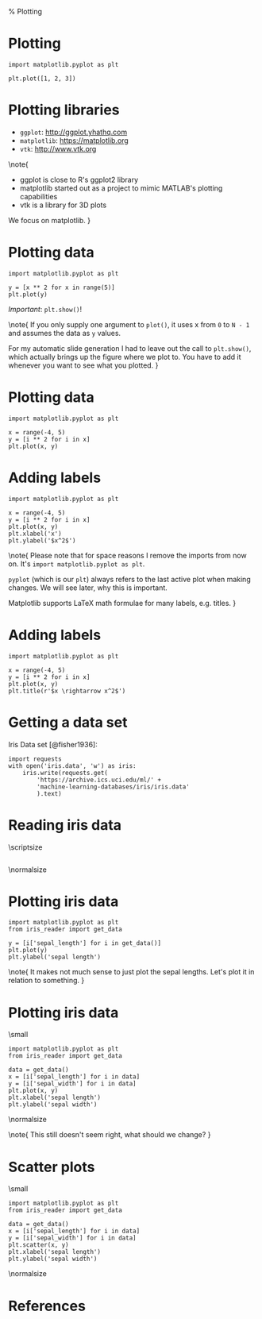 % Plotting


# Plotting

```{ .python .exec .plt .hideimports }
import matplotlib.pyplot as plt

plt.plot([1, 2, 3])
```


# Plotting libraries

- `ggplot`:  http://ggplot.yhathq.com
- `matplotlib`: https://matplotlib.org
- `vtk`: http://www.vtk.org

\note{
- ggplot is close to R's ggplot2 library
- matplotlib started out as a project to mimic MATLAB's plotting capabilities
- vtk is a library for 3D plots

We focus on matplotlib.
}


# Plotting data

```{ .python .exec .plt }
import matplotlib.pyplot as plt

y = [x ** 2 for x in range(5)]
plt.plot(y)
```

*Important*: `plt.show()`!

\note{
If you only supply one argument to `plot()`, it uses x from `0` to `N - 1` and
assumes the data as `y` values.

For my automatic slide generation I had to leave out the call to `plt.show()`,
which actually brings up the figure where we plot to. You have to add it
whenever you want to see what you plotted.
}


# Plotting data

```{ .python .exec .plt }
import matplotlib.pyplot as plt

x = range(-4, 5)
y = [i ** 2 for i in x]
plt.plot(x, y)
```


# Adding labels

```{ .python .exec .plt .hideimports }
import matplotlib.pyplot as plt

x = range(-4, 5)
y = [i ** 2 for i in x]
plt.plot(x, y)
plt.xlabel('x')
plt.ylabel('$x^2$')
```

\note{
Please note that for space reasons I remove the imports from now on. It's `import matplotlib.pyplot as plt`.

`pyplot` (which is our `plt`) always refers to the last active plot when making changes. We will see later, why this is important.

Matplotlib supports LaTeX math formulae for many labels, e.g. titles.
}


# Adding labels

```{ .python .exec .plt .hideimports }
import matplotlib.pyplot as plt

x = range(-4, 5)
y = [i ** 2 for i in x]
plt.plot(x, y)
plt.title(r'$x \rightarrow x^2$')
```


# Getting a data set

Iris Data set [@fisher1936]:

```{ .python wd=12_Plotting/code }
import requests
with open('iris.data', 'w') as iris:
    iris.write(requests.get(
        'https://archive.ics.uci.edu/ml/' +
        'machine-learning-databases/iris/iris.data'
        ).text)
```


# Reading iris data

\scriptsize

```{ .python wd=12_Plotting/code file=iris_reader.py .exec .hideimports }
```

\normalsize


# Plotting iris data

```{ .python wd=12_Plotting/code .exec .hideimports .plt }
import matplotlib.pyplot as plt
from iris_reader import get_data

y = [i['sepal_length'] for i in get_data()]
plt.plot(y)
plt.ylabel('sepal length')
```

\note{
It makes not much sense to just plot the sepal lengths. Let's plot it in relation to something.
}


# Plotting iris data

\small

```{ .python wd=12_Plotting/code .exec .hideimports .plt }
import matplotlib.pyplot as plt
from iris_reader import get_data

data = get_data()
x = [i['sepal_length'] for i in data]
y = [i['sepal_width'] for i in data]
plt.plot(x, y)
plt.xlabel('sepal length')
plt.ylabel('sepal width')
```

\normalsize

\note{
This still doesn't seem right, what should we change?
}


# Scatter plots

\small

```{ .python wd=12_Plotting/code .exec .hideimports .plt }
import matplotlib.pyplot as plt
from iris_reader import get_data

data = get_data()
x = [i['sepal_length'] for i in data]
y = [i['sepal_width'] for i in data]
plt.scatter(x, y)
plt.xlabel('sepal length')
plt.ylabel('sepal width')
```

\normalsize



# References
